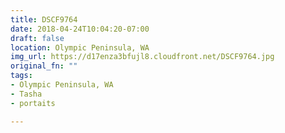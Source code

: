 ```yaml
---
title: DSCF9764
date: 2018-04-24T10:04:20-07:00
draft: false
location: Olympic Peninsula, WA
img_url: https://d17enza3bfujl8.cloudfront.net/DSCF9764.jpg
original_fn: ""
tags:
- Olympic Peninsula, WA
- Tasha
- portaits

---
```

